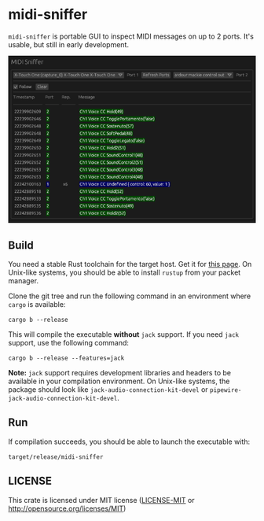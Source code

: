 # midi-sniffer

`midi-sniffer` is portable GUI to inspect MIDI messages on up to 2 ports.
It's usable, but still in early development.

![midi-sniffer UI](assets/screenshot_20220316.png "midi-sniffer UI")

## Build

You need a stable Rust toolchain for the target host. Get it for [this page](https://www.rust-lang.org/fr/tools/install).
On Unix-like systems, you should be able to install `rustup` from your packet
manager.

Clone the git tree and run the following command in an environment where
`cargo` is available:

```
cargo b --release
```

This will compile the executable **without** `jack` support. If you need `jack`
support, use the following command:

```
cargo b --release --features=jack
```

**Note:** `jack` support requires development libraries and headers to be
available in your compilation environment. On Unix-like systems, the package
should look like `jack-audio-connection-kit-devel` or
`pipewire-jack-audio-connection-kit-devel`.

## Run

If compilation succeeds, you should be able to launch the executable with:

```
target/release/midi-sniffer
```

## LICENSE

This crate is licensed under MIT license ([LICENSE-MIT](LICENSE-MIT) or
http://opensource.org/licenses/MIT)
